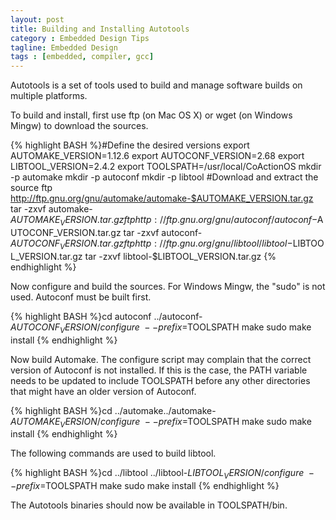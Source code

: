 ```yaml
---
layout: post
title: Building and Installing Autotools
category : Embedded Design Tips
tagline: Embedded Design
tags : [embedded, compiler, gcc]
---
```


Autotools is a set of tools used to build and manage software builds on 
multiple platforms.

To build and install, first use ftp (on Mac OS X) or wget (on Windows Mingw) to download the sources.

{% highlight BASH %}#Define the desired versions
export AUTOMAKE_VERSION=1.12.6
export AUTOCONF_VERSION=2.68
export LIBTOOL_VERSION=2.4.2
export TOOLSPATH=/usr/local/CoActionOS
mkdir -p automake
mkdir -p autoconf
mkdir -p libtool
#Download and extract the source
ftp http://ftp.gnu.org/gnu/automake/automake-$AUTOMAKE_VERSION.tar.gz
tar -zxvf automake-$AUTOMAKE_VERSION.tar.gz
ftp http://ftp.gnu.org/gnu/autoconf/autoconf-$AUTOCONF_VERSION.tar.gz
tar -zxvf autoconf-$AUTOCONF_VERSION.tar.gz
ftp http://ftp.gnu.org/gnu/libtool/libtool-$LIBTOOL_VERSION.tar.gz
tar -zxvf libtool-$LIBTOOL_VERSION.tar.gz
{% endhighlight %} 
 
Now configure and build the sources. For Windows Mingw, the "sudo" is not used. Autoconf must be built first.

{% highlight BASH %}cd autoconf
../autoconf-$AUTOCONF_VERSION/configure \
  --prefix=$TOOLSPATH
make
sudo make install
{% endhighlight %} 
 
Now build Automake. The configure script may complain that the correct version of Autoconf is not installed. If this is the case, the PATH variable needs to be updated to include TOOLSPATH before any other directories that might have an older version of Autoconf.

{% highlight BASH %}cd ../automake../automake-$AUTOMAKE_VERSION/configure \
  --prefix=$TOOLSPATH
make
sudo make install
{% endhighlight %} 
 
The following commands are used to build libtool.

{% highlight BASH %}cd ../libtool
../libtool-$LIBTOOL_VERSION/configure \
  --prefix=$TOOLSPATH
make
sudo make install
{% endhighlight %}
 
The Autotools binaries should now be available in TOOLSPATH/bin.

